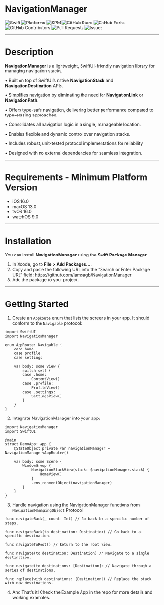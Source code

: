 # NavigationManager

![Swift](https://img.shields.io/badge/Swift-5.7-orange)  ![Platforms](https://img.shields.io/badge/platforms-iOS%20|%20macOS%20|%20tvOS%20|%20watchOS-blue)  ![SPM](https://img.shields.io/badge/Swift%20Package%20Manager-Compatible-green)  ![GitHub Stars](https://img.shields.io/github/stars/iamsagb/NavigationManager?style=social)  ![GitHub Forks](https://img.shields.io/github/forks/iamsagb/NavigationManager?style=social)  
![GitHub Contributors](https://img.shields.io/github/contributors/iamsagb/NavigationManager)  ![Pull Requests](https://img.shields.io/github/issues-pr/iamsagb/NavigationManager)  ![Issues](https://img.shields.io/github/issues/iamsagb/NavigationManager)  

---
# Description

**NavigationManager** is a lightweight, SwiftUI-friendly navigation library for managing navigation stacks.

•  Built on top of SwiftUI’s native **NavigationStack** and **NavigationDestination** APIs.

•  Simplifies navigation by eliminating the need for **NavigationLink** or **NavigationPath**.

•  Offers type-safe navigation, delivering better performance compared to type-erasing approaches.

•  Consolidates all navigation logic in a single, manageable location.

•  Enables flexible and dynamic control over navigation stacks.

•  Includes robust, unit-tested protocol implementations for reliability.

•  Designed with no external dependencies for seamless integration.

---

# Requirements - Minimum Platform Version

 - iOS  16.0 
 - macOS  13.0
 -  tvOS  16.0 
 - watchOS  9.0

---
# Installation

 
You can install **NavigationManager** using the **Swift Package Manager**.

1.  In Xcode, go to **File > Add Packages…**.
2.  Copy and paste the following URL into the “Search or Enter Package URL” field:
https://github.com/iamsagb/NavigationManager
3.  Add the package to your project.

---
# Getting Started

1. Create an `AppRoute` enum that lists the screens in your app. It should conform to the `Navigable` protocol: 


```
import SwiftUI
import NavigationManager

enum AppRoute: Navigable {
    case home
    case profile
    case settings

    var body: some View {
        switch self {
        case .home:
            ContentView()
        case .profile:
            ProfileView()
        case .settings:
            SettingsView()
        }
    }
}
```

2. Integrate NavigationManager into your app:
```
import NavigationManager
import SwiftUI

@main
struct DemoApp: App {
    @StateObject private var navigationManager = NavigationManager<AppRoute>()

    var body: some Scene {
        WindowGroup {
            NavigationStackView(stack: $navigationManager.stack) {
                HomeView()
            }
            .environmentObject(navigationManager)
        }
    }
}
```

3. Handle navigation using the NavigationManager functions from `NavigationManagingObject` Protocol

```
func navigateBack(_ count: Int) // Go back by a specific number of steps.

func navigateBack(to destination: Destination) // Go back to a specific destination.

func navigateToRoot() // Return to the root view.

func navigate(to destination: Destination) // Navigate to a single destination.

func navigate(to destinations: [Destination]) // Navigate through a series of destinations.

func replace(with destinations: [Destination]) // Replace the stack with new destinations.
```

4. And That’s it! Check the Example App in the repo for more details and working examples.

